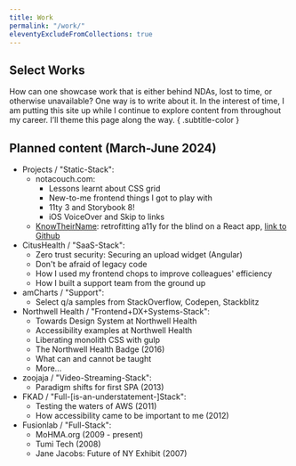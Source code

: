 ```yaml
---
title: Work
permalink: "/work/"
eleventyExcludeFromCollections: true
---
```


<article class="grid">

<h1><span class="subtitle-color">Select</span> Works</h1>

How can one showcase work that is either behind NDAs, lost to time, or otherwise unavailable? One way is to write about it. In the interest of time, I am putting this site up while I continue to explore content from throughout my career. I&rsquo;ll theme this page along the way.
{ .subtitle-color }

## Planned content (March-June 2024)

<div class="post">

- Projects / "Static-Stack":
  - notacouch.com:
    - Lessons learnt about CSS grid
    - New-to-me frontend things I got to play with
    - 11ty 3 and Storybook 8!
    - iOS VoiceOver and Skip to links
  - <a href="https://www.knowtheirname.com">KnowTheirName</a>: retrofitting a11y for the blind on a React app, [link to Github](https://github.com/tifa2UP/knowtheirnames/commit/967f83055e6a443608a953f33af2e34eed370b57)
- CitusHealth / "SaaS-Stack":
  - Zero trust security: Securing an upload widget (Angular)
  - Don't be afraid of legacy code
  - How I used my frontend chops to improve colleagues' efficiency
  - How I built a support team from the ground up
- amCharts / "Support":
  - Select q/a samples from StackOverflow, Codepen, Stackblitz
- Northwell Health / "Frontend+DX+Systems-Stack":
  - Towards Design System at Northwell Health
  - Accessibility examples at Northwell Health
  - Liberating monolith CSS with gulp
  - The Northwell Health Badge (2016)
  - What can and cannot be taught
  - More...
- zoojaja / "Video-Streaming-Stack":
  - Paradigm shifts for first SPA (2013)
- FKAD / "Full-[is-an-understatement-]Stack":
  - Testing the waters of AWS (2011)
  - How accessibility came to be important to me (2012)
- Fusionlab / "Full-Stack":
  - MoHMA.org (2009 - present)
  - Tumi Tech (2008)
  - Jane Jacobs: Future of NY Exhibit (2007)

</div>

</article>
